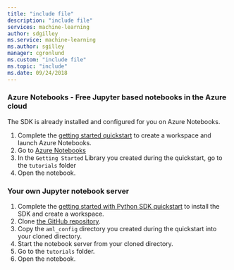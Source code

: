 ```yaml
---
title: "include file"
description: "include file"
services: machine-learning
author: sdgilley
ms.service: machine-learning
ms.author: sgilley
manager: cgronlund
ms.custom: "include file"
ms.topic: "include"
ms.date: 09/24/2018
---
```


### **Azure Notebooks** - Free Jupyter based notebooks in the Azure cloud
The SDK is already installed and configured for you on Azure Notebooks.
  
1. Complete the [getting started quickstart](../articles/machine-learning/service/quickstart-get-started.md) to create a workspace and launch Azure Notebooks.
1. Go to [Azure Notebooks](https://notebooks.azure.com/)
1. In the `Getting Started` Library you created during the quickstart, go to the `tutorials` folder
1. Open the notebook.

### **Your own Jupyter notebook server**
1. Complete the [getting started with Python SDK quickstart](../articles/machine-learning/service/quickstart-create-workspace-with-python.md) to install the SDK and create a workspace.
1. Clone [the GitHub repository](https://aka.ms/aml-notebooks).
1. Copy the `aml_config` directory you created during the quickstart into your cloned directory.
1. Start the notebook server from your cloned directory.
1. Go to the `tutorials` folder.
1. Open the notebook.